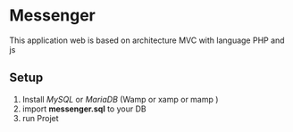 # Messenger
This application web is based on architecture MVC with language PHP and js
## Setup 
1. Install *MySQL* or *MariaDB* (Wamp or xamp or mamp )
2. import **messenger.sql** to your DB
3. run Projet
